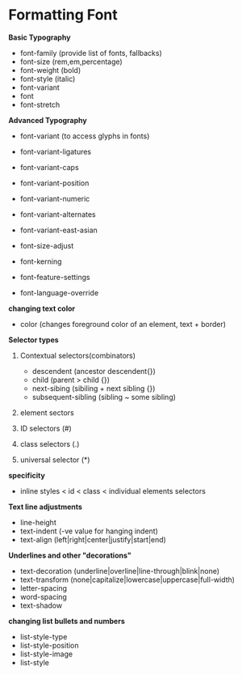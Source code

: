 # Formatting Font

**Basic Typography**
- font-family (provide list of fonts, fallbacks)
- font-size  (rem,em,percentage)
- font-weight (bold)
- font-style  (italic)
- font-variant
- font
- font-stretch

**Advanced Typography**
- font-variant (to access glyphs in fonts)
- font-variant-ligatures
- font-variant-caps
- font-variant-position
- font-variant-numeric
- font-variant-alternates
- font-variant-east-asian

- font-size-adjust
- font-kerning
- font-feature-settings
- font-language-override

**changing text color**
- color (changes foreground color of an element, text + border)

**Selector types**
1. Contextual selectors(combinators)
	- descendent (ancestor descendent{})
	- child (parent > child {})
	- next-sibing (sibiling + next sibling {})
	- subsequent-sibling (sibling ~ some sibling)

2. element sectors 
3. ID selectors (#)
4. class selectors (.)
5. universal selector (\*)

**specificity**
- inline styles < id < class < individual elements selectors

**Text line adjustments**
- line-height
- text-indent (-ve value for hanging indent)
- text-align (left|right|center|justify|start|end)

**Underlines and other "decorations"**
- text-decoration (underline|overline|line-through|blink|none)
- text-transform (none|capitalize|lowercase|uppercase|full-width)
- letter-spacing
- word-spacing
- text-shadow


**changing list bullets and numbers**
- list-style-type
- list-style-position
- list-style-image
- list-style


